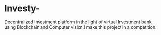 # Investy-
Decentralized Investment platform in the light of virtual Investment bank using Blockchain and Computer vision.I make this project in a competition.
